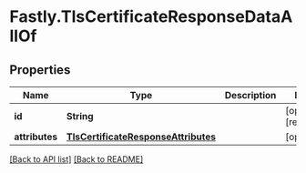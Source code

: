 # Fastly.TlsCertificateResponseDataAllOf

## Properties

Name | Type | Description | Notes
------------ | ------------- | ------------- | -------------
**id** | **String** |  | [optional] [readonly] 
**attributes** | [**TlsCertificateResponseAttributes**](TlsCertificateResponseAttributes.md) |  | [optional] 


[[Back to API list]](../../README.md#endpoints) [[Back to README]](../../README.md)
